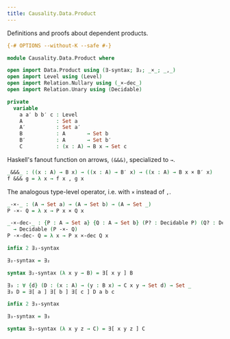 ```yaml
---
title: Causality.Data.Product
---
```


Definitions and proofs about dependent products.

```agda
{-# OPTIONS --without-K --safe #-}

module Causality.Data.Product where

open import Data.Product using (∃-syntax; ∃₂; _×_; _,_)
open import Level using (Level)
open import Relation.Nullary using (_×-dec_)
open import Relation.Unary using (Decidable)

private
  variable
    a a′ b b′ c : Level
    A           : Set a
    A′          : Set a′
    B           : A       → Set b
    B′          : A       → Set b′
    C           : (x : A) → B x → Set c
```

Haskell's fanout function on arrows, `(&&&)`, specialized to `→`.

```agda
_&&&_ : ((x : A) → B x) → ((x : A) → B′ x) → ((x : A) → B x × B′ x)
f &&& g = λ x → f x , g x
```

The analogous type-level operator, i.e. with `×` instead of `,`.

```agda
_-×-_ : (A → Set a) → (A → Set b) → (A → Set _)
P -×- Q = λ x → P x × Q x

_-×-dec-_ : {P : A → Set a} {Q : A → Set b} (P? : Decidable P) (Q? : Decidable Q)
  → Decidable (P -×- Q)
P -×-dec- Q = λ x → P x ×-dec Q x
```

```agda
infix 2 ∃₂-syntax

∃₂-syntax = ∃₂

syntax ∃₂-syntax (λ x y → B) = ∃[ x y ] B

∃₃ : ∀ {d} (D : (x : A) → (y : B x) → C x y → Set d) → Set _
∃₃ D = ∃[ a ] ∃[ b ] ∃[ c ] D a b c

infix 2 ∃₃-syntax

∃₃-syntax = ∃₃

syntax ∃₃-syntax (λ x y z → C) = ∃[ x y z ] C
```
